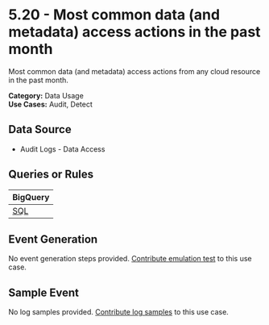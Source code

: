 # 5.20 - Most common data (and metadata) access actions in the past month
Most common data (and metadata) access actions from any cloud resource in the past month.


**Category:** Data Usage
</br>
**Use Cases:** Audit, Detect
</br>

## Data Source
- Audit Logs - Data Access


## Queries or Rules
BigQuery |
--- |
[SQL](../../sql/5_20_top_data_access_actions.sql) |

## Event Generation
No event generation steps provided. [Contribute emulation test](../../CONTRIBUTING.md) to this use case.

## Sample Event
No log samples provided. [Contribute log samples](../../CONTRIBUTING.md) to this use case.

